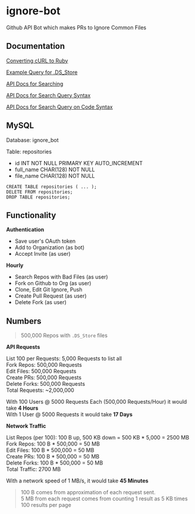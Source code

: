# ignore-bot
Github API Bot which makes PRs to Ignore Common Files

## Documentation

[Converting cURL to Ruby](https://jhawthorn.github.io/curl-to-ruby/)

[Example Query for .DS_Store](https://github.com/search?utf8=%E2%9C%93&q=filename%3A.DS_Store+path%3A%2F&type=Code)

[API Docs for Searching](https://developer.github.com/v3/search/#search-code)

[API Docs for Search Query Syntax](https://help.github.com/articles/search-syntax/)

[API Docs for Search Query on Code Syntax](https://help.github.com/articles/searching-code/)

## MySQL

Database: ignore_bot

Table: repositories
- id INT NOT NULL PRIMARY KEY AUTO_INCREMENT
- full_name CHAR(128) NOT NULL
- file_name CHAR(128) NOT NULL

```
CREATE TABLE repositories ( ... );
DELETE FROM repositories;
DROP TABLE repositories;
```

## Functionality

**Authentication**
- Save user's OAuth token 
- Add to Organization (as bot)
- Accept Invite (as user)

**Hourly**
- Search Repos with Bad Files (as user)
- Fork on Github to Org (as user) 
- Clone, Edit Git Ignore, Push
- Create Pull Request (as user)
- Delete Fork (as user)

## Numbers

> 500,000 Repos with `.DS_Store` files

**API Requests**

List 100 per Requests: 5,000 Requests to list all  
Fork Repos: 500,000 Requests  
Edit Files: 500,000 Requests  
Create PRs: 500,000 Requests  
Delete Forks: 500,000 Requests  
Total Requests: ~2,000,000

With 100 Users @ 5000 Requests Each (500,000 Requests/Hour) it would take **4 Hours**  
With 1 User @ 5000 Requests it would take **17 Days**

**Network Traffic**

List Repos (per 100): 100 B up, 500 KB down = 500 KB * 5,000 = 2500 MB  
Fork Repos: 100 B * 500,000 = 50 MB  
Edit Files: 100 B * 500,000 = 50 MB  
Create PRs: 100 B * 500,000 = 50 MB  
Delete Forks: 100 B * 500,000 = 50 MB  
Total Traffic: 2700 MB

With a network speed of 1 MB/s, it would take **45 Minutes**

> 100 B comes from approximation of each request sent.  
> 5 MB from each request comes from counting 1 result as 5 KB times 100 results per page
